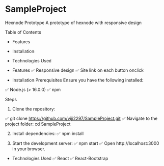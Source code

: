 # SampleProject

Hexnode Prototype
A prototype of hexnode with responsive design

Table of Contents

* Features
* Installation
* Technologies Used

* Features
✅ Responsive design
✅ Site link on each button onclick


* Installation
Prerequisites
Ensure you have the following installed:

✅ Node.js (> 16.0.0)
✅ npm 

Steps
1. Clone the repository:

✅ git clone https://github.com/viji2297/SampleProject.git
✅ Navigate to the project folder: cd SampleProject

2. Install dependencies:
✅ npm install  

3. Start the development server:
✅ npm start 
✅ Open http://localhost:3000 in your browser.

* Technologies Used
✅ React
✅ React-Bootstrap

